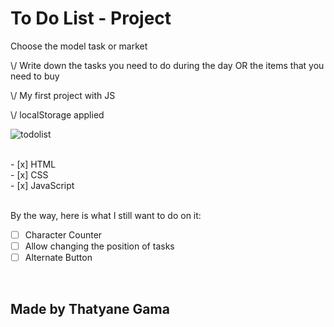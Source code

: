 
<h1>To Do List - Project</h1>

<p>Choose the model task or market</p>
<p>\/ Write down the tasks you need to do during the day
  OR
  the items that you need to buy</p>
<p>\/ My first project with JS</p>
<p>\/ localStorage applied</p>

![todolist](https://user-images.githubusercontent.com/90471309/134029239-2123263e-4050-49c3-a632-06377256342e.gif)

<br>
- [x] HTML
<br>
- [x] CSS
<br>
- [x] JavaScript

<br>
<br>
<p>By the way,
here is what I still want to do on it:</p>

- [ ] Character Counter
- [ ] Allow changing the position of tasks
- [ ] Alternate Button
<br>


<h2>Made by Thatyane Gama</h2>
